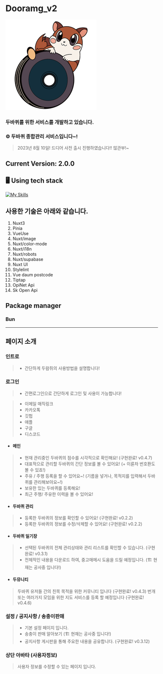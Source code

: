 # Dooramg_v2

![Dooramg](./.github/assets/logo_github.png)

### 두바퀴를 위한 서비스를 개발하고 있습니다.
### ⚙️ 두바퀴 종합관리 서비스입니다~!

> 2023년 8월 10일! 드디어 사전 출시 진행하였습니다!! 많관부!~

## Current Version: 2.0.0


## 🖥️ Using tech stack

[![My Skills](https://skillicons.dev/icons?i=nuxtjs,vue,supabase,vercel,vite,ts,js,postgres,html,sass,vscode,vim,github)](https://skillicons.dev)


## 사용한 기술은 아래와 같습니다.

1. Nuxt3
2. Pinia
4. VueUse
5. Nuxt/image
6. Nuxt/color-mode
7. Nuxt/i18n
8. Nuxt/robots
9. Nuxt/supabase
10. Nuxt UI
11. Stylelint
12. Vue daum postcode
13. Tiptap
14. OpiNet Api
15. Sk Open Api

## Package manager

### Bun

___

## 페이지 소개

### 인트로
> - 간단하게 두람쥐의 사용방법을 설명합니다!

### 로그인
> - 간편로그인으로 간단하게 로그인 및 사용이 가능합니다!

> - 이메일 매직링크
> - 카카오톡
> - 깃헙
> - 애플
> - 구글
> - 디스코드

- #### 메인
> - 현재 관리중인 두바퀴의 점수를 시각적으로 확인해요! (구현완료! v0.4.7)
> - 대표적으로 관리할 두바퀴의 간단 정보를 볼 수 있어요! (+ 이륜차 번호퐌도 볼 수 있죠!)
> - 주유 / 주행 등록을 할 수 있어요~! (기름을 넣거나, 목적지를 입력해서 두바퀴를 관리해보아요~!)
> - 보유한 있는 두바퀴를 등록해요!
> - 최근 주행/ 주유한 이력을 볼 수 있어요!

- #### 두바퀴 관리
> - 등록한 두바퀴의 정보를 확인할 수 있어요! (구현완료! v0.2.2)
> - 등록한 두바퀴의 정보를 수정/삭제할 수 있어요! (구현완료! v0.2.2)

- #### 두바퀴 일기장
> - 선택된 두바퀴의 전체 관리상태와 관리 리스트를 확인할 수 있습니다. (구현완료! v0.3.1)
> - 전체적인 내용을 다운로드 하여, 중고매메시 도움을 드릴 예정입니다. (🏗️ 현재는 공사중 입니다!)

- #### 두뮤니티
> 두바퀴 유저들 간의 친목 목적을 위한 커뮤니티 입니다 (구현완료! v0.4.3)
> 번개 또는 여러가지 모임을 위한 지도 서비스를 등록 할 예정입니다 (구현완료! v0.4.6)

### 설정 / 공지사항 / 송충이판매
> - 기본 설정 페이지 입니다.
> - 송충이 판매 알아보기 (🏗️ 현재는 공사중 입니다!)
> - 공지사항 게시판을 통해 주요한 내용을 공유합니다. (구현완료! v0.3.12)

### 상단 아바타 (사용자정보)
> 사용자 정보를 수정할 수 있는 페이지 입니다.

